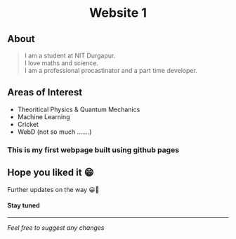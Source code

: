 <h1 align='center'> Website 1 </h1>

## About 
<blockquote>
I am a student at NIT Durgapur. <br>
I love maths and science. <br>
I am a professional procastinator and a part time developer. <br>

</blockquote>

## Areas of Interest
* Theoritical Physics & Quantum Mechanics
* Machine Learning
* Cricket
* WebD (not so much .......)

### This is my first webpage built using github pages
## Hope you liked it 😁

Further updates on the way 😀🙂

#### Stay tuned 

---

_Feel free to suggest any changes_
